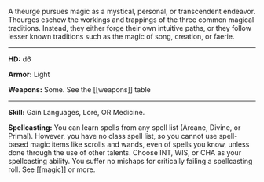 
A theurge pursues magic as a mystical, personal, or transcendent endeavor. Theurges eschew the workings and trappings of the three common magical traditions. Instead, they either forge their own intuitive paths, or they follow lesser known traditions such as the magic of song, creation, or faerie. 

---

**HD:** d6

**Armor:** Light

**Weapons:** Some. See the [[weapons]] table

---

**Skill:** Gain Languages, Lore, OR Medicine.

**Spellcasting:** You can learn spells from any spell list (Arcane, Divine, or Primal). However, you have no class spell list, so you cannot use spell-based magic items like scrolls and wands, even of spells you know, unless done through the use of other talents.  Choose INT, WIS, or CHA as your spellcasting ability. You suffer no mishaps for critically failing a spellcasting roll. See [[magic]] or more.
